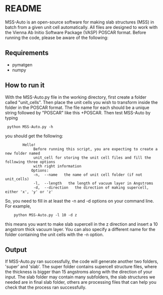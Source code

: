# README

MSS-Auto is an open-source software for making slab structures (MSS) in batch from a given unit cell automatically. All files are designed to work with the Vienna Ab Initio Software Package (VASP) POSCAR format. 
Before running the code, please be aware of the following:

## Requirements
 - pymatgen
 - numpy

## How to run it

With the MSS-Auto.py file in the working directory, first create a folder called "unit_cells".  Then place the unit cells you wish to transform inside the folder in the POSCAR format. The file name for each should be a unique string followed by "POSCAR" like this <id>+POSCAR. Then test MSS-Auto by typing 
 
     python MSS-Auto.py -h
     
you should get the following:

            Hello!
                 Before running this script, you are expecting to create a new folder named
                 unit_cell for storing the unit cell files and fill the following three options
                 with right information
                Options:
                 -n,  --name   the name of unit cell folder (if not unit_cells)
                 -l,  --length   the length of vacuum layer in Angstroms
                 -d,  --direction   the direction of making supercell, either 'x', 'y' or 'z'

So, you need to fill in at least the -n and -d options on your command line. For example,

        python MSS-Auto.py -l 10 -d z
        
this means you want to make slab supercell in the z direction and insert a 10 angstrom thick vacuum layer. You can also specify a different name for the folder containing the unit cells with the -n option.

## Output

If MSS-Auto.py ran successfully, the code will generate another two folders, 'super' and 'slab'.  The super folder contains supercell structure files, where the thickness is bigger than 15 angstroms along with the direction of your input. The slab folder may contain many subfolders, the slab structures we needed are in final slab folder, others are processing files that can help you check that the process ran successfully. 
 
 
 
 

        
        
        
